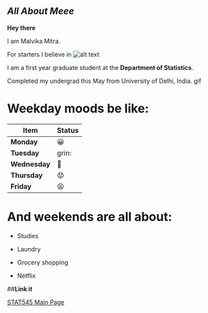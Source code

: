 ## *All About Meee*

**Hey there** 

I am Malvika Mitra.

For starters I believe in 
![alt text](15369015173045416817657701370132.jpg)

I am a first year graduate student at the **Department of Statistics**.

Completed my undergrad this May from University of Delhi, India.
gif

# Weekday moods be like:

|    **Item**    | **Status**    |
|----------------|------------   |
| **Monday**     | :grinning:    |
| **Tuesday**    | grin:         |
| **Wednesday**  |  :grimacing:  |
| **Thursday**   |  :worried:    |
| **Friday**     |  :tired_face: |

# And weekends are all about:

- Studies

- Laundry

+ Grocery shopping

+ Netflix

##**Link it**

[STAT545 Main Page](http://stat545.com/)
